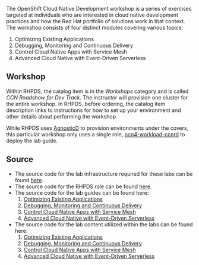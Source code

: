 
The OpenShift Cloud Native Development workshop is a series of exercises
targeted at individuals who are interested in cloud native development
practices and how the Red Hat portfolio of solutions work in that context.
The workshop consists of four distinct modules covering various topics:

1. Optimizing Existing Applications
1. Debugging, Monitoring and Continuous Delivery
1. Control Cloud Native Apps with Service Mesh
1. Advanced Cloud Native with Event-Driven Serverless

## Workshop
Within RHPDS, the catalog item is in the _Workshops_ category and is called
_CCN Roadshow for Dev Track_. The instructor will provision one cluster for the entire workshop. In RHPDS, before ordering, the catalog item
description links to instructions for how to set up your environment and
other details about performing the workshop.

While RHPDS uses [AgnosticD](https://github.com/redhat-cop/agnosticd) to
provision environments under the covers, this particular workshop only uses a
single role, [ocp4-workload-ccnrd](https://github.com/redhat-cop/agnosticd/tree/development/ansible/roles/ocp4-workload-ccnrd) to deploy the lab guide.

## Source
- The source code for the lab infrastructure required for these labs can be found [here](https://github.com/RedHat-Middleware-Workshops/cloud-native-workshop-v2-infra).
- The source code for the RHPDS role can be found [here](https://github.com/redhat-cop/agnosticd/tree/development/ansible/roles/ocp4-workload-ccnrd).
- The source code for the lab guides can be found here:
    1. [Optimizing Existing Applications](https://github.com/RedHat-Middleware-Workshops/cloud-native-workshop-v2m1-guides)
    1. [Debugging, Monitoring and Continuous Delivery](https://github.com/RedHat-Middleware-Workshops/cloud-native-workshop-v2m2-guides)
    1. [Control Cloud Native Apps with Service Mesh](https://github.com/RedHat-Middleware-Workshops/cloud-native-workshop-v2m3-guides)
    1. [Advanced Cloud Native with Event-Driven Serverless](https://github.com/RedHat-Middleware-Workshops/cloud-native-workshop-v2m4-guides)
- The source code for the lab content utilized within the labs can be found here:
    1. [Optimizing Existing Applications](https://github.com/RedHat-Middleware-Workshops/cloud-native-workshop-v2m1-labs)
    1. [Debugging, Monitoring and Continuous Delivery](https://github.com/RedHat-Middleware-Workshops/cloud-native-workshop-v2m2-labs)
    1. [Control Cloud Native Apps with Service Mesh](https://github.com/RedHat-Middleware-Workshops/cloud-native-workshop-v2m3-labs)
    1. [Advanced Cloud Native with Event-Driven Serverless](https://github.com/RedHat-Middleware-Workshops/cloud-native-workshop-v2m4-labs)
